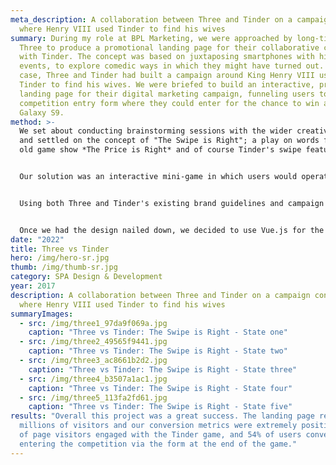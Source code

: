 ```yaml
---
meta_description: A collaboration between Three and Tinder on a campaign concept
  where Henry VIII used Tinder to find his wives
summary: During my role at BPL Marketing, we were approached by long-time client
  Three to produce a promotional landing page for their collaborative campaign
  with Tinder. The concept was based on juxtaposing smartphones with historical
  events, to explore comedic ways in which they might have turned out. In this
  case, Three and Tinder had built a campaign around King Henry VIII using
  Tinder to find his wives. We were briefed to build an interactive, promotional
  landing page for their digital marketing campaign, funneling users to a
  competition entry form where they could enter for the chance to win a Samsung
  Galaxy S9.
method: >-
  We set about conducting brainstorming sessions with the wider creative team,
  and settled on the concept of "The Swipe is Right"; a play on words from the
  old game show *The Price is Right* and of course Tinder's swipe feature.


  Our solution was an interactive mini-game in which users would operate a Henry-VIII-themed version of the Tinder app, swiping through pictures of his six wives. Players would need to guess which of his wives survived, or were beheaded or divorced, by swiping in the correct direction for each to reach the end of the game and access the competition entry page.


  Using both Three and Tinder's existing brand guidelines and campaign assets, I created the logo for *The Swipe is Right*, as well as wireframes, hi-fi designs, and prototypes in Figma, to test with stakeholders before commencing development. During this time we also firmed up the specifications for the functionality, such as allowing users who made incorrect choices to restart the game as many times as they wanted, to encourage conversions. Other members of the creative team worked on copywriting and other messaging, as well as the ad campaign to drive traffic to the landing page.


  Once we had the design nailed down, we decided to use Vue.js for the front end of the page, as it would afford a high level of interactivity and was very unopinionated compared to other JS frameworks available at the time. I built the front end, alongside a back-end developer working in Laravel to handle the data, API, and security.
date: "2022"
title: Three vs Tinder
hero: /img/hero-sr.jpg
thumb: /img/thumb-sr.jpg
category: SPA Design & Development
year: 2017
description: A collaboration between Three and Tinder on a campaign concept
  where Henry VIII used Tinder to find his wives
summaryImages:
  - src: /img/three1_97da9f069a.jpg
    caption: "Three vs Tinder: The Swipe is Right - State one"
  - src: /img/three2_49565f9441.jpg
    caption: "Three vs Tinder: The Swipe is Right - State two"
  - src: /img/three3_ac8661b2d2.jpg
    caption: "Three vs Tinder: The Swipe is Right - State three"
  - src: /img/three4_b3507a1ac1.jpg
    caption: "Three vs Tinder: The Swipe is Right - State four"
  - src: /img/three5_113fa2fd61.jpg
    caption: "Three vs Tinder: The Swipe is Right - State five"
results: "Overall this project was a great success. The landing page received
  millions of visitors and our conversion metrics were extremely positive: 76%
  of page visitors engaged with the Tinder game, and 54% of users converted by
  entering the competition via the form at the end of the game."
---
```

